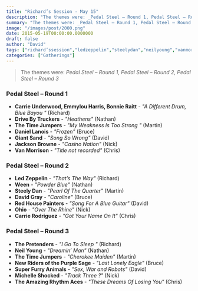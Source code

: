 ```yaml
---
title: "Richard’s Session - May 15"
description: "The themes were: _Pedal Steel – Round 1, Pedal Steel – Round 2, Pedal Steel – Round 3_"
summary: "The themes were: _Pedal Steel – Round 1, Pedal Steel – Round 2, Pedal Steel – Round 3_"
image: "/images/post/2000.png"
date: 2015-05-19T00:00:00.0000000
draft: false
author: "David"
tags: ["richard’ssession","ledzeppelin","steelydan","neilyoung","vanmorrison","ween","thetimejumpers","pretenders","superfurryanimals","giantsand","bonnieraitt","jacksonbrowne","emmylouharris","redhousepainters","drivebytruckers","carrierodriguez","theamazingrhythmaces","newridersofthepurplesage","ohio","davidgray","daniellanois","carrieunderwood","michelleshocked"]
categories: ["Gatherings"]
---
```

> The themes were: _Pedal Steel – Round 1, Pedal Steel – Round 2, Pedal Steel – Round 3_
### Pedal Steel – Round 1
- **Carrie Underwood, Emmylou Harris, Bonnie Raitt** - _"A Different Drum, Blue Bayou "_ (Richard)
- **Drive By Truckers** - _"Heathens"_ (Nathan)
- **The Time Jumpers** - _"My Weakness Is Too Strong "_ (Martin)
- **Daniel Lanois** - _"Frozen"_ (Bruce)
- **Giant Sand** - _"Song So Wrong"_ (David)
- **Jackson Browne** - _"Casino Nation"_ (Nick)
- **Van Morrison** - _"Title not recorded"_ (Chris)
### Pedal Steel – Round 2
- **Led Zeppelin** - _"That’s The Way"_ (Richard)
- **Ween** - _"Powder Blue"_ (Nathan)
- **Steely Dan** - _"Pearl Of The Quarter"_ (Martin)
- **David Gray** - _"Caroline"_ (Bruce)
- **Red House Painters** - _"Song For A Blue Guitar"_ (David)
- **Ohio** - _"Over The Rhine"_ (Nick)
- **Carrie Rodriguez** - _"Got Your Name On It"_ (Chris)
### Pedal Steel – Round 3
- **The Pretenders** - _"I Go To Sleep "_ (Richard)
- **Neil Young** - _"Dreamin’ Man"_ (Nathan)
- **The Time Jumpers** - _"Cherokee Maiden"_ (Martin)
- **New Riders of the Purple Sage** - _"Last Lonely Eagle"_ (Bruce)
- **Super Furry Animals** - _"Sex, War and Robots"_ (David)
- **Michelle Shocked** - _"Track Three ?"_ (Nick)
- **The Amazing Rhythm Aces** - _"These Dreams Of Losing You"_ (Chris)
